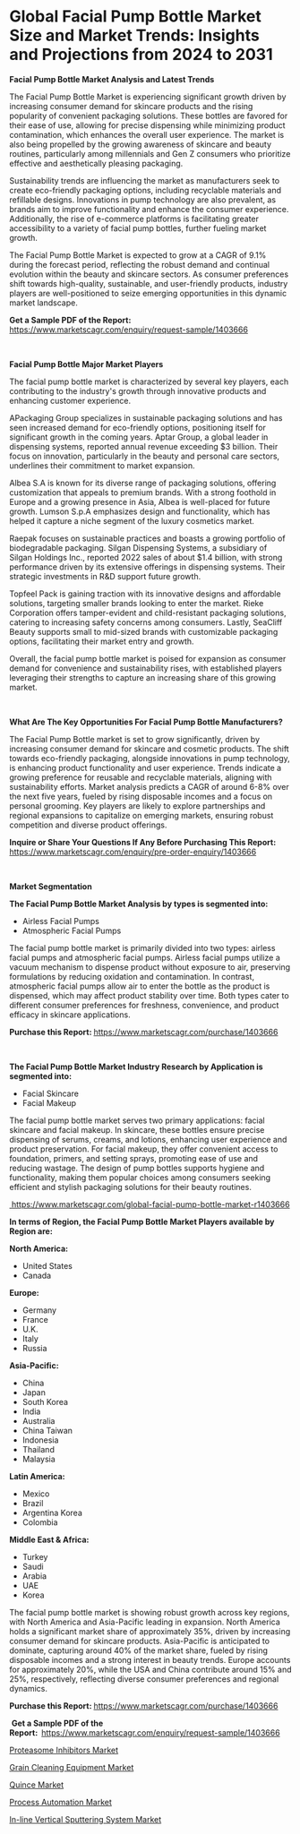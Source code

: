 <p><h1>Global Facial Pump Bottle Market Size and Market Trends: Insights and Projections from 2024 to 2031</h1></p><p><strong>Facial Pump Bottle Market Analysis and Latest Trends</strong></p>
<p><p>The Facial Pump Bottle Market is experiencing significant growth driven by increasing consumer demand for skincare products and the rising popularity of convenient packaging solutions. These bottles are favored for their ease of use, allowing for precise dispensing while minimizing product contamination, which enhances the overall user experience. The market is also being propelled by the growing awareness of skincare and beauty routines, particularly among millennials and Gen Z consumers who prioritize effective and aesthetically pleasing packaging.</p><p>Sustainability trends are influencing the market as manufacturers seek to create eco-friendly packaging options, including recyclable materials and refillable designs. Innovations in pump technology are also prevalent, as brands aim to improve functionality and enhance the consumer experience. Additionally, the rise of e-commerce platforms is facilitating greater accessibility to a variety of facial pump bottles, further fueling market growth.</p><p>The Facial Pump Bottle Market is expected to grow at a CAGR of 9.1% during the forecast period, reflecting the robust demand and continual evolution within the beauty and skincare sectors. As consumer preferences shift towards high-quality, sustainable, and user-friendly products, industry players are well-positioned to seize emerging opportunities in this dynamic market landscape.</p></p>
<p><strong>Get a Sample PDF of the Report:&nbsp;</strong> <a href="https://www.marketscagr.com/enquiry/request-sample/1403666?utm_campaign=1694&utm_medium=2&utm_source=Github&utm_content=ia&utm_term=23102024&utm_id=facial-pump-bottle">https://www.marketscagr.com/enquiry/request-sample/1403666</a></p>
<p>&nbsp;</p>
<p><strong>Facial Pump Bottle Major Market Players</strong></p>
<p><p>The facial pump bottle market is characterized by several key players, each contributing to the industry's growth through innovative products and enhancing customer experience. </p><p>APackaging Group specializes in sustainable packaging solutions and has seen increased demand for eco-friendly options, positioning itself for significant growth in the coming years. Aptar Group, a global leader in dispensing systems, reported annual revenue exceeding $3 billion. Their focus on innovation, particularly in the beauty and personal care sectors, underlines their commitment to market expansion.</p><p>Albea S.A is known for its diverse range of packaging solutions, offering customization that appeals to premium brands. With a strong foothold in Europe and a growing presence in Asia, Albea is well-placed for future growth. Lumson S.p.A emphasizes design and functionality, which has helped it capture a niche segment of the luxury cosmetics market.</p><p>Raepak focuses on sustainable practices and boasts a growing portfolio of biodegradable packaging. Silgan Dispensing Systems, a subsidiary of Silgan Holdings Inc., reported 2022 sales of about $1.4 billion, with strong performance driven by its extensive offerings in dispensing systems. Their strategic investments in R&D support future growth.</p><p>Topfeel Pack is gaining traction with its innovative designs and affordable solutions, targeting smaller brands looking to enter the market. Rieke Corporation offers tamper-evident and child-resistant packaging solutions, catering to increasing safety concerns among consumers. Lastly, SeaCliff Beauty supports small to mid-sized brands with customizable packaging options, facilitating their market entry and growth. </p><p>Overall, the facial pump bottle market is poised for expansion as consumer demand for convenience and sustainability rises, with established players leveraging their strengths to capture an increasing share of this growing market.</p></p>
<p>&nbsp;</p>
<p><strong>What Are The Key Opportunities For Facial Pump Bottle Manufacturers?</strong></p>
<p><p>The Facial Pump Bottle market is set to grow significantly, driven by increasing consumer demand for skincare and cosmetic products. The shift towards eco-friendly packaging, alongside innovations in pump technology, is enhancing product functionality and user experience. Trends indicate a growing preference for reusable and recyclable materials, aligning with sustainability efforts. Market analysis predicts a CAGR of around 6-8% over the next five years, fueled by rising disposable incomes and a focus on personal grooming. Key players are likely to explore partnerships and regional expansions to capitalize on emerging markets, ensuring robust competition and diverse product offerings.</p></p>
<p><strong>Inquire or Share Your Questions If Any Before Purchasing This Report:</strong> <a href="https://www.marketscagr.com/enquiry/pre-order-enquiry/1403666?utm_campaign=1694&utm_medium=2&utm_source=Github&utm_content=ia&utm_term=23102024&utm_id=facial-pump-bottle">https://www.marketscagr.com/enquiry/pre-order-enquiry/1403666</a></p>
<p>&nbsp;</p>
<p><strong>Market Segmentation</strong></p>
<p><strong>The Facial Pump Bottle Market Analysis by types is segmented into:</strong></p>
<p><ul><li>Airless Facial Pumps</li><li>Atmospheric Facial Pumps</li></ul></p>
<p><p>The facial pump bottle market is primarily divided into two types: airless facial pumps and atmospheric facial pumps. Airless facial pumps utilize a vacuum mechanism to dispense product without exposure to air, preserving formulations by reducing oxidation and contamination. In contrast, atmospheric facial pumps allow air to enter the bottle as the product is dispensed, which may affect product stability over time. Both types cater to different consumer preferences for freshness, convenience, and product efficacy in skincare applications.</p></p>
<p><strong>Purchase this Report:&nbsp;</strong><a href="https://www.marketscagr.com/purchase/1403666?utm_campaign=1694&utm_medium=2&utm_source=Github&utm_content=ia&utm_term=23102024&utm_id=facial-pump-bottle">https://www.marketscagr.com/purchase/1403666</a></p>
<p>&nbsp;</p>
<p><strong>The Facial Pump Bottle Market Industry Research by Application is segmented into:</strong></p>
<p><ul><li>Facial Skincare</li><li>Facial Makeup</li></ul></p>
<p><p>The facial pump bottle market serves two primary applications: facial skincare and facial makeup. In skincare, these bottles ensure precise dispensing of serums, creams, and lotions, enhancing user experience and product preservation. For facial makeup, they offer convenient access to foundation, primers, and setting sprays, promoting ease of use and reducing wastage. The design of pump bottles supports hygiene and functionality, making them popular choices among consumers seeking efficient and stylish packaging solutions for their beauty routines.</p></p>
<p><a href="https://www.marketscagr.com/global-facial-pump-bottle-market-r1403666?utm_campaign=1694&utm_medium=2&utm_source=Github&utm_content=ia&utm_term=23102024&utm_id=facial-pump-bottle">&nbsp;https://www.marketscagr.com/global-facial-pump-bottle-market-r1403666</a></p>
<p><strong>In terms of Region, the Facial Pump Bottle Market Players available by Region are:</strong></p>
<p>
    <p> <strong> North America: </strong>
        <ul>
            <li>United States</li>
            <li>Canada</li>
        </ul>
        </p> 
    <p> <strong> Europe: </strong>
        <ul>
            <li>Germany</li>
            <li>France</li>
            <li>U.K.</li>
            <li>Italy</li>
            <li>Russia</li>
        </ul>
        </p> 
    <p> <strong> Asia-Pacific: </strong>
        <ul>
            <li>China</li>
            <li>Japan</li>
            <li>South Korea</li>
            <li>India</li>
            <li>Australia</li>
            <li>China Taiwan</li>
            <li>Indonesia</li>
            <li>Thailand</li>
            <li>Malaysia</li>
        </ul>
        </p> 
    <p> <strong> Latin America: </strong>
        <ul>
            <li>Mexico</li>
            <li>Brazil</li>
            <li>Argentina Korea</li>
            <li>Colombia</li>
        </ul>
        </p> 
    <p> <strong> Middle East & Africa: </strong>
        <ul>
            <li>Turkey</li>
            <li>Saudi</li>
            <li>Arabia</li>
            <li>UAE</li>
            <li>Korea</li>
        </ul>
    </p>
    </p>
<p><p>The facial pump bottle market is showing robust growth across key regions, with North America and Asia-Pacific leading in expansion. North America holds a significant market share of approximately 35%, driven by increasing consumer demand for skincare products. Asia-Pacific is anticipated to dominate, capturing around 40% of the market share, fueled by rising disposable incomes and a strong interest in beauty trends. Europe accounts for approximately 20%, while the USA and China contribute around 15% and 25%, respectively, reflecting diverse consumer preferences and regional dynamics.</p></p>
<p><strong>Purchase this Report: </strong><a href="https://www.marketscagr.com/purchase/1403666?utm_campaign=1694&utm_medium=2&utm_source=Github&utm_content=ia&utm_term=23102024&utm_id=facial-pump-bottle">https://www.marketscagr.com/purchase/1403666</a></p>
<p>&nbsp;<strong>Get a Sample PDF of the Report:&nbsp;&nbsp;</strong><a href="https://www.marketscagr.com/enquiry/request-sample/1403666?utm_campaign=1694&utm_medium=2&utm_source=Github&utm_content=ia&utm_term=23102024&utm_id=facial-pump-bottle">https://www.marketscagr.com/enquiry/request-sample/1403666</a></p>
<p><strong></strong></p>
<p><p><a href="https://www.linkedin.com/pulse/analyzing-proteasome-inhibitors-market-dynamics-growth-drivers-ksxye?utm_campaign=1694&utm_medium=2&utm_source=Github&utm_content=ia&utm_term=23102024&utm_id=facial-pump-bottle">Proteasome Inhibitors Market</a></p><p><a href="https://issuu.com/reportprime-2/docs/grain-cleaning-equipment-market-siz_4216ceb0ae7950?utm_campaign=1694&utm_medium=2&utm_source=Github&utm_content=ia&utm_term=23102024&utm_id=facial-pump-bottle">Grain Cleaning Equipment Market</a></p><p><a href="https://www.linkedin.com/pulse/quince-industry-sector-market-dynamics-future-scenarios-2024-amkre?utm_campaign=1694&utm_medium=2&utm_source=Github&utm_content=ia&utm_term=23102024&utm_id=facial-pump-bottle">Quince Market</a></p><p><a href="https://www.linkedin.com/pulse/opportunities-challenges-process-automation-market-strategic-insights-iu8re?utm_campaign=1694&utm_medium=2&utm_source=Github&utm_content=ia&utm_term=23102024&utm_id=facial-pump-bottle">Process Automation Market</a></p><p><a href="https://github.com/SamiaChowdhury801/Market-Research-Report-List-1/blob/main/in-line-vertical-sputtering-system-market.md?utm_campaign=1694&utm_medium=2&utm_source=Github&utm_content=ia&utm_term=23102024&utm_id=facial-pump-bottle">In-line Vertical Sputtering System Market</a></p></p>
